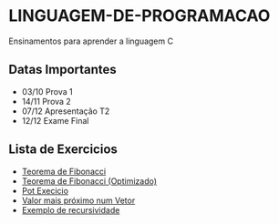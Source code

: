 # LINGUAGEM-DE-PROGRAMACAO
Ensinamentos para aprender a linguagem C 
## Datas Importantes
- 03/10 Prova 1
- 14/11 Prova 2
- 07/12 Apresentação T2
- 12/12 Exame Final 
## Lista de Exercicios
- [Teorema de Fibonacci](./Code-C/fib_no.md)
- [Teorema de Fibonacci (Optimizado)](./Code-C/fib_op.md)
- [Pot Execicio](./Code-C/Pot.md)
- [Valor mais próximo num Vetor](./Code-C/Vetor_ex6_listaMELHOR_inte.md) 
- [Exemplo de recursividade](./Code-C/main_exemplo_recursivo.md) 
